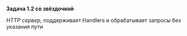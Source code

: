 **Задача 1.2 со звёздочкой**

_HTTP сервер_, поддерживает Handlers и обрабатывает запросы без указания пути